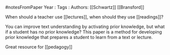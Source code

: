 #notesFromPaper
Year   :
Tags   :
Authors: [[Schwartz]] [[Bransford]]

When should a teacher use [[lectures]], when should they use [[readings]]?

You can improve text understanding by activating prior knowledge, but what if a student has no prior knowledge? This paper is a method for developing prior knowledge that prepares a student to learn from a text or lecture.

Great resource for [[pedagogy]]
